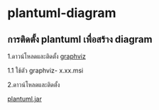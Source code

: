 # plantuml-diagram

 ## การติดตั้ง plantuml  เพื่อสร้าง diagram

1.ดาวน์โหลดและติดตั้ง [graphviz](https://graphviz.gitlab.io/_pages/Download/Download_windows.html)

1.1 ใช้ตัว graphviz- x.xx.msi

2.ดาวน์โหลดและติดตั้ง

[plantuml.jar](http://sourceforge.net/projects/plantuml/files/plantuml.jar/download)